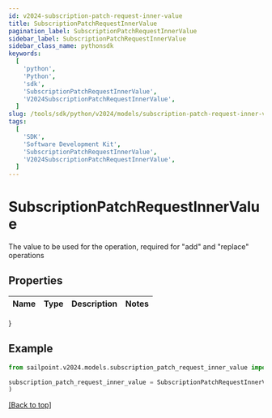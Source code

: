 ```yaml
---
id: v2024-subscription-patch-request-inner-value
title: SubscriptionPatchRequestInnerValue
pagination_label: SubscriptionPatchRequestInnerValue
sidebar_label: SubscriptionPatchRequestInnerValue
sidebar_class_name: pythonsdk
keywords:
  [
    'python',
    'Python',
    'sdk',
    'SubscriptionPatchRequestInnerValue',
    'V2024SubscriptionPatchRequestInnerValue',
  ]
slug: /tools/sdk/python/v2024/models/subscription-patch-request-inner-value
tags:
  [
    'SDK',
    'Software Development Kit',
    'SubscriptionPatchRequestInnerValue',
    'V2024SubscriptionPatchRequestInnerValue',
  ]
---
```


# SubscriptionPatchRequestInnerValue

The value to be used for the operation, required for \"add\" and \"replace\" operations

## Properties

| Name | Type | Description | Notes |
| ---- | ---- | ----------- | ----- |

}

## Example

```python
from sailpoint.v2024.models.subscription_patch_request_inner_value import SubscriptionPatchRequestInnerValue

subscription_patch_request_inner_value = SubscriptionPatchRequestInnerValue(
)

```

[[Back to top]](#)
